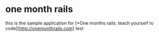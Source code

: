 # one month rails

this is the sample application for 
[*One months rails: teach yourself to code][http://onemonthrails.com]
test